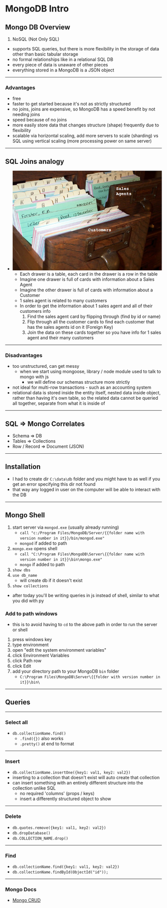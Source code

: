 # MongoDB Intro

## Mongo DB Overview

1. NoSQL (Not Only SQL)

- supports SQL queries, but there is more flexibility in the storage of data other than basic tabular storage
- no formal relationships like in a relational SQL DB
- every piece of data is unaware of other pieces
- everything stored in a MongoDB is a JSON object

---

### Advantages

- free
- faster to get started because it's not as strictly structured
- no joins, joins are expensive, so MongoDB has a speed benefit by not needing joins
- speed because of no joins
- more easily store data that changes structure (shape) frequently due to flexibility
- scalable via horizontal scaling, add more servers to scale (sharding) vs SQL using vertical scaling (more processing power on same server)

---

## SQL Joins analogy

- ![Join Card Catalog Visual](./card-catalog-drawers.png)
  - Each drawer is a table, each card in the drawer is a row in the table
  - Imagine one drawer is full of cards with information about a Sales Agent
  - Imagine the other drawer is full of cards with information about a Customer
  - 1 sales agent is related to many customers
  - In order to get the information about 1 sales agent and all of their customers info
    1. Find the sales agent card by flipping through (find by id or name)
    2. Flip through all the customer cards to find each customer that has the sales agents id on it (Foreign Key)
    3. Join the data on these cards together so you have info for 1 sales agent and their many customers

---

### Disadvantages

- too unstructured, can get messy
  - when we start using mongoose, library / node module used to talk to mongo with js
    - we will define our schemas structure more strictly
- not ideal for multi-row transactions - such as an accounting system
- relational data is stored inside the entity itself, nested data inside object, rather than having it's own table, so the related data cannot be queried all together, separate from what it is inside of

---

## SQL => Mongo Correlates

- Schema => DB
- Tables => Collections
- Row / Record => Document (JSON)

---

## Installation

- I had to create dir `C:\data\db` folder and you might have to as well if you get an error specifying this dir not found
- that way any logged in user on the computer will be able to interact with the DB

---

## Mongo Shell

1. start server via `mongod.exe` (usually already running)
   - `call "c:/Program Files/MongoDB/Server/{{folder name with version number in it}}/bin/mongod.exe"`
   - `mongod` if added to path
2. `mongo.exe` opens shell
   - `call "C:\Program Files\MongoDB\Server\{{folder name with version number in it}}\bin\mongo.exe"`
   - `mongo` if added to path
3. `show dbs`
4. `use db_name`
   - will create db if it doesn't exist
5. `show collections`

- after today you'll be writing queries in js instead of shell, similar to what you did with py

### Add to path windows

- this is to avoid having to `cd` to the above path in order to run the server or shell

1. press windows key
2. type environment
3. open "edit the system environment variables"
4. click Environment Variables
5. click Path row
6. click Edit
7. add your directory path to your MongoDB `bin` folder
   - `C:\Program Files\MongoDB\Server\{{folder with version number in it}}\bin\`

---

## Queries

---

### Select all

- `db.collectionName.find()`
  - `.find({})` also works
  - `.pretty()` at end to format

---

### Insert

- `db.collectionName.insertOne({key1: val1, key2: val2})`
- inserting to a collection that doesn't exist will auto create that collection
- can insert something with an entirely different structure into the collection unlike SQL
  - no required 'columns' (props / keys)
  - insert a differently structured object to show

---

### Delete

- `db.quotes.remove({key1: val1, key2: val2})`
- `db.dropDatabase()`
- `db.COLLECTION_NAME.drop()`

---

### Find

- `db.collectionName.find({key1: val1, key2: val2})`
- `db.collectionName.findById(ObjectId("id"));`

---

### Mongo Docs

- [Mongo CRUD](https://docs.mongodb.com/manual/crud/)
